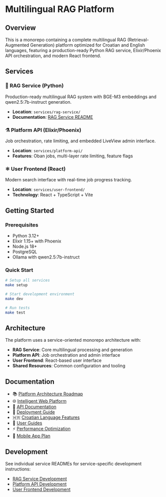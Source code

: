 # Multilingual RAG Platform

## Overview

This is a monorepo containing a complete multilingual RAG (Retrieval-Augmented Generation) platform optimized for Croatian and English languages, featuring a production-ready Python RAG service, Elixir/Phoenix API orchestration, and modern React frontend.

## Services

### 🐍 RAG Service (Python)
Production-ready multilingual RAG system with BGE-M3 embeddings and qwen2.5:7b-instruct generation.
- **Location**: `services/rag-service/`
- **Documentation**: [RAG Service README](services/rag-service/README.md)

### ⚗️ Platform API (Elixir/Phoenix)
Job orchestration, rate limiting, and embedded LiveView admin interface.
- **Location**: `services/platform-api/`
- **Features**: Oban jobs, multi-layer rate limiting, feature flags

### ⚛️ User Frontend (React)
Modern search interface with real-time job progress tracking.
- **Location**: `services/user-frontend/`
- **Technology**: React + TypeScript + Vite

## Getting Started

### Prerequisites
- Python 3.12+
- Elixir 1.15+ with Phoenix
- Node.js 18+
- PostgreSQL
- Ollama with qwen2.5:7b-instruct

### Quick Start
```bash
# Setup all services
make setup

# Start development environment
make dev

# Run tests
make test
```

## Architecture

The platform uses a service-oriented monorepo architecture with:
- **RAG Service**: Core multilingual processing and generation
- **Platform API**: Job orchestration and admin interface
- **User Frontend**: React-based user interface
- **Shared Resources**: Common configuration and tooling

## Documentation

- 📚 [Platform Architecture Roadmap](docs/PLATFORM_ARCHITECTURE_ROADMAP.md)
- 🌐 [Intelligent Web Platform](docs/INTELLIGENT_WEB_PLATFORM.md)
- 🔌 [API Documentation](docs/api/)
- 🚀 [Deployment Guide](docs/deployment/)
- 🇭🇷 [Croatian Language Features](docs/croatian-language/)
- 👥 [User Guides](docs/user-guides/)
- ⚡ [Performance Optimization](docs/PERFORMANCE_OPTIMIZATION.md)
- 📱 [Mobile App Plan](docs/MOBILE_APP_PLAN.md)

## Development

See individual service READMEs for service-specific development instructions:
- [RAG Service Development](services/rag-service/README.md)
- [Platform API Development](services/platform-api/README.md)
- [User Frontend Development](services/user-frontend/README.md)
